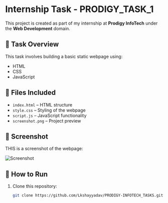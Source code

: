 # Internship Task - PRODIGY_TASK_1

This project is created as part of my internship at **Prodigy InfoTech** under the **Web Development** domain.

## 📝 Task Overview

This task involves building a basic static webpage using:

- HTML
- CSS
- JavaScript

## 📂 Files Included

- `index.html` – HTML structure
- `style.css` – Styling of the webpage
- `script.js` – JavaScript functionality
- `screenshot.png` – Project preview

## 📸 Screenshot

THIS is a screenshot of the webpage:

![Screenshot](screenshot.png)

## 🚀 How to Run

1. Clone this repository:
   ```bash
   git clone https://github.com/Lkshayyadav/PRODIGY-INFOTECH_TASKS.git